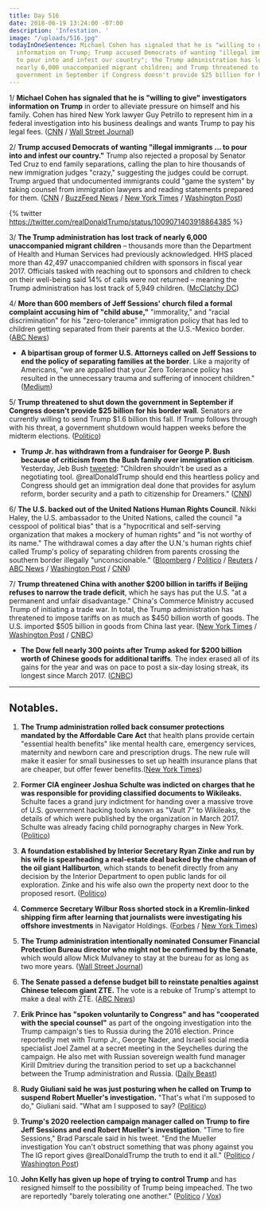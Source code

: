 ```yaml
---
title: Day 516
date: 2018-06-19 13:24:00 -07:00
description: 'Infestation. '
image: "/uploads/516.jpg"
todayInOneSentence: Michael Cohen has signaled that he is "willing to give" investigators
  information on Trump; Trump accused Democrats of wanting "illegal immigrants ...
  to pour into and infest our country"; the Trump administration has lost track of
  nearly 6,000 unaccompanied migrant children; and Trump threatened to shut down the
  government in September if Congress doesn't provide $25 billion for his border wall.
---
```


1/ **Michael Cohen has signaled that he is "willing to give" investigators information on Trump** in order to alleviate pressure on himself and his family. Cohen has hired New York lawyer Guy Petrillo to represent him in a federal investigation into his business dealings and wants Trump to pay his legal fees. ([CNN](https://www.cnn.com/2018/06/19/politics/michael-cohen-criminal-lawyer-guy-petrillo/index.html) / [Wall Street Journal](https://www.wsj.com/articles/michael-cohen-wants-trump-to-pay-his-legal-fees-1529447136))

2/ **Trump accused Democrats of wanting "illegal immigrants ... to pour into and infest our country."** Trump also rejected a proposal by Senator Ted Cruz to end family separations, calling the plan to hire thousands of new immigration judges "crazy," suggesting the judges could be corrupt. Trump argued that undocumented immigrants could "game the system" by taking counsel from immigration lawyers and reading statements prepared for them. ([CNN](https://www.cnn.com/2018/06/19/politics/trump-illegal-immigrants-infest/index.html) / [BuzzFeed News](https://www.buzzfeed.com/maryanngeorgantopoulos/trump-immigrants-vermin-infest) / [New York Times](https://www.nytimes.com/2018/06/19/us/politics/trump-immigration-children-separated-families.html) / [Washington Post](https://www.washingtonpost.com/powerpost/trump-is-defiant-as-border-crisis-escalates-prepares-to-lobby-house-gop-on-immigration-bills/2018/06/19/e20a108e-73c1-11e8-805c-4b67019fcfe4_story.html))

{% twitter https://twitter.com/realDonaldTrump/status/1009071403918864385 %}

3/ **The Trump administration has lost track of nearly 6,000 unaccompanied migrant children** – thousands more than the Department of Health and Human Services had previously acknowledged. HHS placed more than 42,497 unaccompanied children with sponsors in fiscal year 2017. Officials tasked with reaching out to sponsors and children to check on their well-being said 14% of calls were not returned – meaning the Trump administration has lost track of 5,949 children. ([McClatchy DC](http://www.mcclatchydc.com/news/politics-government/white-house/article213430099.html))

4/ **More than 600 members of Jeff Sessions' church filed a formal complaint accusing him of "child abuse,"** "immorality," and "racial discrimination" for his "zero-tolerance" immigration policy that has led to children getting separated from their parents at the U.S.-Mexico border. ([ABC News](https://abcnews.go.com/Politics/hundreds-sessions-church-file-formal-complaint-accusing-child/story?id=56003177))

* **A bipartisan group of former U.S. Attorneys called on Jeff Sessions to end the policy of separating families at the border**. Like a majority of Americans, "we are appalled that your Zero Tolerance policy has resulted in the unnecessary trauma and suffering of innocent children." ([Medium](https://medium.com/@formerusattorneys/bipartisan-group-of-former-united-states-attorneys-call-on-sessions-to-end-child-detention-e129ae0df0cf))

5/ **Trump threatened to shut down the government in September if Congress doesn't provide $25 billion for his border wall**. Senators are currently willing to send Trump $1.6 billion this fall. If Trump follows through with his threat, a government shutdown would happen weeks before the midterm elections. ([Politico](https://www.politico.com/story/2018/06/19/trump-border-wall-funding-immigration-653530))

* **Trump Jr. has withdrawn from a fundraiser for George P. Bush because of criticism from the Bush family over immigration criticism**. Yesterday, Jeb Bush [tweeted](https://twitter.com/JebBush/status/1008730704497258496): "Children shouldn't be used as a negotiating tool. @realDonaldTrump should end this heartless policy and Congress should get an immigration deal done that provides for asylum reform, border security and a path to citizenship for Dreamers." ([CNN](https://www.cnn.com/2018/06/19/politics/donald-trump-jr-george-p-bush-fundraiser/index.html))

6/ **The U.S. backed out of the United Nations Human Rights Council**. Nikki Haley, the U.S. ambassador to the United Nations, called the council "a cesspool of political bias" that is a "hypocritical and self-serving organization that makes a mockery of human rights" and "is not worthy of its name." The withdrawal comes a day after the U.N.'s human rights chief called Trump's policy of separating children from parents crossing the southern border illegally "unconscionable." ([Bloomberg](https://www.bloomberg.com/news/articles/2018-06-19/trump-is-said-ready-to-pull-u-s-from-un-s-human-rights-council) / [Politico](https://www.politico.com/story/2018/06/19/us-withdraw-un-humans-rights-council-653988) / [Reuters](https://www.reuters.com/article/us-un-rights-usa/amid-withdrawal-threat-pompeo-haley-to-speak-about-u-n-human-rights-council-idUSKBN1JF24X) / [ABC News](https://abcnews.go.com/Politics/us-withdraws-human-rights-council/story?id=56009661) / [Washington Post](https://www.washingtonpost.com/world/national-security/us-expected-to-back-away-from-un-human-rights-council/2018/06/19/a49c2d0c-733c-11e8-b4b7-308400242c2e_story.html) / [CNN](https://www.cnn.com/2018/06/19/politics/haley-pompeo-human-rights-bias/index.html))

7/ **Trump threatened China with another $200 billion in tariffs if Beijing refuses to narrow the trade deficit**, which he says has put the U.S. "at a permanent and unfair disadvantage." China's Commerce Ministry accused Trump of initiating a trade war. In total, the Trump administration has threatened to impose tariffs on as much as $450 billion worth of goods. The U.S. imported $505 billion in goods from China last year. ([New York Times](https://www.nytimes.com/2018/06/18/us/politics/trump-says-us-may-impose-tariffs-on-another-200-billion-worth-of-chinese-goods.html) / [Washington Post](https://www.washingtonpost.com/business/economy/trump-escalates-china-trade-war-announces-plan-for-tariffs-on-200-billion-in-products/2018/06/18/ac683f80-7355-11e8-b4b7-308400242c2e_story.html) / [CNBC](https://www.cnbc.com/2018/06/18/trade-war-watch-china-pledges-it-will-fight-back-firmly-if-trump-publishes-list-of-new-tariffs.html))

* **The Dow fell nearly 300 points after Trump asked for $200 billion worth of Chinese goods for additional tariffs**. The index erased all of its gains for the year and was on pace to post a six-day losing streak, its longest since March 2017. ([CNBC](https://www.cnbc.com/2018/06/19/us-stock-futures-trade-tensions-in-focus-for-investors.html))

---

## Notables.

 1. **The Trump administration rolled back consumer protections mandated by the Affordable Care Act** that health plans provide certain "essential health benefits" like mental health care, emergency services, maternity and newborn care and prescription drugs. The new rule will make it easier for small businesses to set up health insurance plans that are cheaper, but offer fewer benefits.([New York Times](https://www.nytimes.com/2018/06/19/us/politics/trump-affordable-care-act-health-insurance.html))

 2. **Former CIA engineer Joshua Schulte was indicted on charges that he was responsible for providing classified documents to Wikileaks.** Schulte faces a grand jury indictment for handing over a massive trove of U.S. government hacking tools known as "Vault 7" to Wikileaks, the details of which were published by the organization in March 2017. Schulte was already facing child pornography charges in New York. ([Politico](https://www.politico.com/story/2018/06/18/cia-wikileaks-secrets-classified-653264))

 3. **A foundation established by Interior Secretary Ryan Zinke and run by his wife is spearheading a real-estate deal backed by the chairman of the oil giant Halliburton**, which stands to benefit directly from any decision by the Interior Department to open public lands for oil exploration. Zinke and his wife also own the property next door to the proposed resort. ([Politico](https://www.politico.com/story/2018/06/19/ryan-zinke-halliburton-park-whitefish-montana-647731))

 4. **Commerce Secretary Wilbur Ross shorted stock in a Kremlin-linked shipping firm after learning that journalists were investigating his offshore investments** in Navigator Holdings. ([Forbes](https://www.forbes.com/sites/danalexander/2018/06/18/lies-china-and-putin-solving-the-mystery-of-wilbur-ross-missing-fortune-trump-commerce-secretary-cabinet-conflicts-of-interest/#3842d5617e87) / [New York Times](https://www.nytimes.com/2018/06/19/us/politics/wilbur-ross-shorted-stock.html))

 5. **The Trump administration intentionally nominated Consumer Financial Protection Bureau director who might not be confirmed by the Senate**, which would allow Mick Mulvaney to stay at the bureau for as long as two more years. ([Wall Street Journal](https://www.wsj.com/articles/mulvaney-likely-to-stick-around-at-the-cfpb-for-a-while-1529400600))

 6. **The Senate passed a defense budget bill to reinstate penalties against Chinese telecom giant ZTE.** The vote is a rebuke of Trump's attempt to make a deal with ZTE. ([ABC News](https://abcnews.go.com/Politics/senate-votes-overwhelmingly-reverse-white-house-deal-chinese/story?id=55994166))

 7. **Erik Prince has "spoken voluntarily to Congress" and has "cooperated with the special counsel"** as part of the ongoing investigation into the Trump campaign's ties to Russia during the 2016 election. Prince reportedly met with Trump Jr., George Nader, and Israeli social media specialist Joel Zamel at a secret meeting in the Seychelles during the campaign. He also met with Russian sovereign wealth fund manager Kirill Dmitriev during the transition period to set up a backchannel between the Trump administration and Russia. ([Daily Beast](https://www.thedailybeast.com/erik-prince-i-cooperated-with-mueller))

 8. **Rudy Giuliani said he was just posturing when he called on Trump to suspend Robert Mueller's investigation.** "That's what I'm supposed to do," Giuliani said. "What am I supposed to say?  ([Politico](https://www.politico.com/story/2018/06/18/mueller-giuliani-suspend-probe-652939))

 9. **Trump's 2020 reelection campaign manager called on Trump to fire Jeff Sessions and end Robert Mueller's investigation**. "Time to fire Sessions," Brad Parscale said in his tweet. "End the Mueller investigation You can't obstruct something that was phony against you The IG report gives @realDonaldTrump the truth to end it all." ([Politico](https://www.politico.com/story/2018/06/19/brad-parscale-fire-jeff-sessions-654199) / [Washington Post](https://www.washingtonpost.com/politics/trump-campaign-manager-calls-for-firing-sessions-ending-russia-probe/2018/06/19/50b3ef88-73df-11e8-9780-b1dd6a09b549_story.html))

10. **John Kelly has given up hope of trying to control Trump** and has resigned himself to the possibility of Trump being impeached. The two are reportedly "barely tolerating one another." ([Politico](https://www.politico.com/story/2018/06/18/nielsen-trump-border-children-family-separation-653265) / [Vox](https://www.vox.com/policy-and-politics/2018/6/19/17478448/john-kelly-gives-up-trump-impeachment))